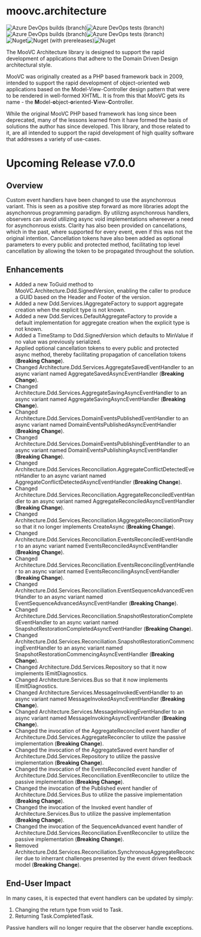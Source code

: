 # moovc.architecture

<img alt="Azure DevOps builds (branch)" src="https://img.shields.io/azure-devops/build/vmartinspaul/MooVC/3/master?label=master&style=plastic" /><img alt="Azure DevOps tests (branch)" src="https://img.shields.io/azure-devops/tests/vmartinspaul/MooVC/3/master?label=Tests%20%28master%29&style=plastic" /><BR /><img alt="Azure DevOps builds (branch)" src="https://img.shields.io/azure-devops/build/vmartinspaul/MooVC/3/develop?label=develop&style=plastic" /><img alt="Azure DevOps tests (branch)" src="https://img.shields.io/azure-devops/tests/vmartinspaul/MooVC/3/develop?label=Tests%20%28develop%29&style=plastic" /><BR /><img alt="Nuget" src="https://img.shields.io/nuget/v/moovc.architecture?style=plastic" /><img alt="Nuget (with prereleases)" src="https://img.shields.io/nuget/vpre/moovc.architecture?style=plastic" /><img alt="Nuget" src="https://img.shields.io/nuget/dt/moovc.architecture?style=plastic" />

The MooVC Architecture library is designed to support the rapid development of applications that adhere to the Domain Driven Design architectural style.

MooVC was originally created as a PHP based framework back in 2009, intended to support the rapid development of object-oriented web applications based on the Model-View-Controller design pattern that were to be rendered in well-formed XHTML.  It is from this that MooVC gets its name - the <b>M</b>odel-<b>o</b>bject-<b>o</b>riented-<b>V</b>iew-<b>C</b>ontroller.

While the original MooVC PHP based framework has long since been deprecated, many of the lessons learned from it have formed the basis of solutions the author has since developed.  This library, and those related to it, are all intended to support the rapid development of high quality software that addresses a variety of use-cases.

# Upcoming Release v7.0.0

## Overview

Custom event handlers have been changed to use the asynchonrous variant.  This is seen as a positive step forward as more libraries adopt the asynchonrous programming paradigm.  By utilizng asynchonrous handlers, observers can avoid utilizing async void implementations whereever a need for asynchonrous exists.  Clarity has also been provided on cancellations, which in the past, where supported for every event, even if this was not the original intention.  Cancellation tokens have also been added as optional parameters to every public and protected method, facilitating top level cancellation by allowing the token to be propagated throughout the solution.

## Enhancements

- Added a new ToGuid method to MooVC.Architecture.Ddd.SignedVersion, enabling the caller to produce a GUID based on the Header and Footer of the version.
- Added a new Ddd.Services.IAggregateFactory to support aggregate creation when the explicit type is not known.
- Added a new Ddd.Services.DefaultAggregateFactory to provide a default implementation for aggregate creation when the explicit type is not known.
- Added a TimeStamp to Ddd.SignedVersion which defaults to MinValue if no value was previously serialized.
- Applied optional cancellation tokens to every public and protected async method, thereby facilitating propagation of cancellation tokens (**Breaking Change**).
- Changed Architecture.Ddd.Services.AggregateSavedEventHandler to an async variant named AggregateSavedAsyncEventHandler (**Breaking Change**).
- Changed Architecture.Ddd.Services.AggregateSavingAsyncEventHandler to an async variant named AggregateSavingAsyncEventHandler (**Breaking Change**).
- Changed Architecture.Ddd.Services.DomainEventsPublishedEventHandler to an async variant named DomainEventsPublishedAsyncEventHandler (**Breaking Change**).
- Changed Architecture.Ddd.Services.DomainEventsPublishingEventHandler to an async variant named DomainEventsPublishingAsyncEventHandler (**Breaking Change**).
- Changed Architecture.Ddd.Services.Reconciliation.AggregateConflictDetectedEventHandler to an async variant named AggregateConflictDetectedAsyncEventHandler (**Breaking Change**).
- Changed Architecture.Ddd.Services.Reconciliation.AggregateReconciledEventHandler to an async variant named AggregateReconciledAsyncEventHandler (**Breaking Change**).
- Changed Architecture.Ddd.Services.Reconciliation.IAggregateReconciliationProxy so that it no longer implements CreateAsync (**Breaking Change**).
- Changed Architecture.Ddd.Services.Reconciliation.EventsReconciledEventHandler to an async variant named EventsReconciledAsyncEventHandler (**Breaking Change**).
- Changed Architecture.Ddd.Services.Reconciliation.EventsReconcilingEventHandler to an async variant named EventsReconcilingAsyncEventHandler (**Breaking Change**).
- Changed Architecture.Ddd.Services.Reconciliation.EventSequenceAdvancedEventHandler to an async variant named EventSequenceAdvancedAsyncEventHandler (**Breaking Change**).
- Changed Architecture.Ddd.Services.Reconciliation.SnapshotRestorationCompletedEventHandler to an async variant named SnapshotRestorationCompletedAsyncEventHandler (**Breaking Change**).
- Changed Architecture.Ddd.Services.Reconciliation.SnapshotRestorationCommencingEventHandler to an async variant named SnapshotRestorationCommencingAsyncEventHandler (**Breaking Change**).
- Changed Architecture.Ddd.Services.Repository so that it now implements IEmitDiagnostics.
- Changed Architecture.Services.Bus so that it now implements IEmitDiagnostics.
- Changed Architecture.Services.MessageInvokedEventHandler to an async variant named MessageInvokedAsyncEventHandler (**Breaking Change**).
- Changed Architecture.Services.MessageInvokingEventHandler to an async variant named MessageInvokingAsyncEventHandler (**Breaking Change**).
- Changed the invocation of the AggregateReconciled event handler of Architecture.Ddd.Services.AggregateReconciler to utilize the passive implementation (**Breaking Change**).
- Changed the invocation of the AggregateSaved event handler of Architecture.Ddd.Services.Repository to utilize the passive implementation (**Breaking Change**).
- Changed the invocation of the EventsReconciled event handler of Architecture.Ddd.Services.Reconciliation.EventReconciler to utilize the passive implementation (**Breaking Change**).
- Changed the invocation of the Published event handler of Architecture.Ddd.Services.Bus to utilize the passive implementation (**Breaking Change**).
- Changed the invocation of the Invoked event handler of Architecture.Services.Bus to utilize the passive implementation (**Breaking Change**).
- Changed the invocation of the SequenceAdvanced event handler of Architecture.Ddd.Services.Reconciliation.EventReconciler to utilize the passive implementation (**Breaking Change**).
- Removed Architecture.Ddd.Services.Reconciliation.SynchronousAggregateReconciler due to inherrant challenges presented by the event driven feedback model (**Breaking Change**).

## End-User Impact

In many cases, it is expected that event handlers can be updated by simply:

1. Changing the return type from void to Task.
2. Returning Task.CompletedTask.

Passive handlers will no longer require that the observer handle exceptions.